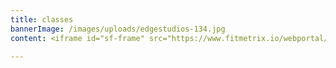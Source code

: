 ```yaml
---
title: classes
bannerImage: /images/uploads/edgestudios-134.jpg
content: <iframe id="sf-frame" src="https://www.fitmetrix.io/webportal/packages/fcad9627-fa64-e811-a973-b9cfd72804d1" scrolling="no"  frameborder="0" width="100%"></iframe>

---
```

